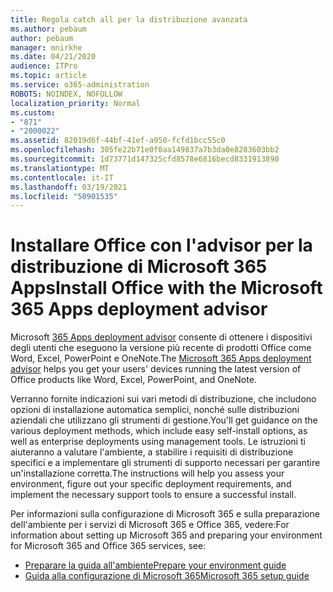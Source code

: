 ```yaml
---
title: Regola catch all per la distribuzione avanzata
ms.author: pebaum
author: pebaum
manager: mnirkhe
ms.date: 04/21/2020
audience: ITPro
ms.topic: article
ms.service: o365-administration
ROBOTS: NOINDEX, NOFOLLOW
localization_priority: Normal
ms.custom:
- "871"
- "2000022"
ms.assetid: 82019d6f-44bf-41ef-a950-fcfd1bcc55c0
ms.openlocfilehash: 305fe22b71e0f0aa149837a7b3da0e8283603bb2
ms.sourcegitcommit: 1d73771d147325cfd8578e6816becd8331913890
ms.translationtype: MT
ms.contentlocale: it-IT
ms.lasthandoff: 03/19/2021
ms.locfileid: "50901535"
---
```

# <a name="install-office-with-the-microsoft-365-apps-deployment-advisor"></a><span data-ttu-id="dd90b-102">Installare Office con l'advisor per la distribuzione di Microsoft 365 Apps</span><span class="sxs-lookup"><span data-stu-id="dd90b-102">Install Office with the Microsoft 365 Apps deployment advisor</span></span>

<span data-ttu-id="dd90b-103">Microsoft [365 Apps deployment advisor](https://admin.microsoft.com/adminportal/home) consente di ottenere i dispositivi degli utenti che eseguono la versione più recente di prodotti Office come Word, Excel, PowerPoint e OneNote.</span><span class="sxs-lookup"><span data-stu-id="dd90b-103">The [Microsoft 365 Apps deployment advisor](https://admin.microsoft.com/adminportal/home) helps you get your users' devices running the latest version of Office products like Word, Excel, PowerPoint, and OneNote.</span></span>

<span data-ttu-id="dd90b-104">Verranno fornite indicazioni sui vari metodi di distribuzione, che includono opzioni di installazione automatica semplici, nonché sulle distribuzioni aziendali che utilizzano gli strumenti di gestione.</span><span class="sxs-lookup"><span data-stu-id="dd90b-104">You'll get guidance on the various deployment methods, which include easy self-install options, as well as enterprise deployments using management tools.</span></span> <span data-ttu-id="dd90b-105">Le istruzioni ti aiuteranno a valutare l'ambiente, a stabilire i requisiti di distribuzione specifici e a implementare gli strumenti di supporto necessari per garantire un'installazione corretta.</span><span class="sxs-lookup"><span data-stu-id="dd90b-105">The instructions will help you assess your environment, figure out your specific deployment requirements, and implement the necessary support tools to ensure a successful install.</span></span>

<span data-ttu-id="dd90b-106">Per informazioni sulla configurazione di Microsoft 365 e sulla preparazione dell'ambiente per i servizi di Microsoft 365 e Office 365, vedere:</span><span class="sxs-lookup"><span data-stu-id="dd90b-106">For information about setting up Microsoft 365 and preparing your environment for Microsoft 365 and Office 365 services, see:</span></span>

- [<span data-ttu-id="dd90b-107">Preparare la guida all'ambiente</span><span class="sxs-lookup"><span data-stu-id="dd90b-107">Prepare your environment guide</span></span>](https://go.microsoft.com/fwlink/?linkid=2005213)
- [<span data-ttu-id="dd90b-108">Guida alla configurazione di Microsoft 365</span><span class="sxs-lookup"><span data-stu-id="dd90b-108">Microsoft 365 setup guide</span></span>](https://go.microsoft.com/fwlink/?linkid=2072646)
